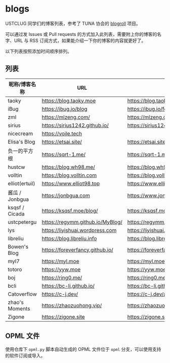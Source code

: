 # blogs

USTCLUG 同学们的博客列表，参考了 TUNA 协会的 [blogroll](https://github.com/tuna/blogroll) 项目。

可以通过发 Issues 或 Pull requests 的方式加入此列表，需要附上你的博客的名字、URL 与 RSS 订阅方式，如果能介绍一下你的博客的内容就更好了。

以下列表按照添加时间顺序排列。

## 列表

| 昵称/博客名称  | URL                              | RSS                                      |
| -------------- | -------------------------------- | ---------------------------------------- |
| taoky          | https://blog.taoky.moe           | https://blog.taoky.moe/feed.xml          |
| iBug           | https://ibug.io/blog             | https://ibug.io/feed.xml                 |
| zml            | https://mlzeng.com/              | https://mlzeng.com/index.xml             |
| sirius         | https://sirius1242.github.io/    | https://sirius1242.github.io/feed.xml    |
| nicecream      | https://voile.tech               |                                          |
| Elisa's Blog   | https://etsai.site/              | https://etsai.site/atom.xml              |
| 负一的平方根   | https://sqrt-1.me/               | https://sqrt-1.me/?feed=rss2             |
| hustcw         | https://blog.wh98.me/            | https://blog.wh98.me/atom.xml            |
| volltin        | https://blog.volltin.com         | https://blog.volltin.com/feed/           |
| elliot(ertuil) | https://www.elliot98.top         | https://www.elliot98.top/index.xml       |
| 酱瓜 / Jonbgua | https://jonbgua.com              | https://www.jonbgua.com/atom.xml         |
| ksqsf / Cicada | https://ksqsf.moe/blog/          | https://ksqsf.moe/atom.xml               |
| ustcpetergu    | https://regymm.github.io/MyBlog/ | https://regymm.github.io/MyBlog/feed.xml |
| lys            | https://liyishuai.wordpress.com  | https://liyishuai.wordpress.com/feed/    |
| libreliu       | https://blog.libreliu.info       | https://blog.libreliu.info/atom.xml      |
| Bowen's Blog   | https://foreverfancy.github.io/  | https://foreverfancy.github.io/atom.xml  |
| myl7           | https://myl.moe                  | https://myl.moe/atom.xml                 |
| totoro         | https://yyw.moe                  | https://yyw.moe/atom.xml                 |
| boj            | https://ring0.me/                | https://ring0.me/atom.xml                |
| bcli           | https://bc-li.github.io/         | https://bc-li.github.io/feed.xml         |
| Catoverflow    | https://c-j.dev/                 | https://c-j.dev/atom.xml                 |
| zhao's Moments | https://zhaozuohong.vip/         | https://zhaozuohong.vip/feed.xml         |
| Zigone         | https://zigone.site              | https://zigone.site/atom.xml             |

## OPML 文件

使用仓库下 `opml.py` 脚本自动生成的 OPML 文件位于 `opml` 分支，可以使用支持的软件订阅或导入。
